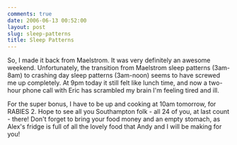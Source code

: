 ```yaml
---
comments: true
date: 2006-06-13 00:52:00
layout: post
slug: sleep-patterns
title: Sleep Patterns
---
```


So, I made it back from Maelstrom.  It was very definitely an awesome weekend.  Unfortunately, the transition from Maelstrom sleep patterns (3am-8am) to crashing day sleep patterns (3am-noon) seems to have screwed me up completely.  At 9pm today it still felt like lunch time, and now a two-hour phone call with Eric has scrambled my brain I'm feeling tired and ill.  

For the super bonus, I have to be up and cooking at 10am tomorrow, for RABIES 2.  Hope to see all you Southampton folk - all 24 of you, at last count - there!  Don't forget to bring your food money and an empty stomach, as Alex's fridge is full of all the lovely food that Andy and I will be making for you!

